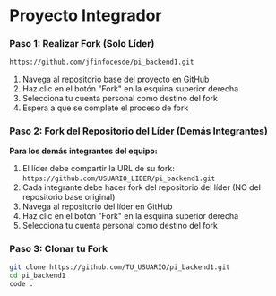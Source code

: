 # Proyecto Integrador 

### Paso 1: Realizar Fork (Solo Líder)

```bash
https://github.com/jfinfocesde/pi_backend1.git
```

1. Navega al repositorio base del proyecto en GitHub
2. Haz clic en el botón "Fork" en la esquina superior derecha
3. Selecciona tu cuenta personal como destino del fork
4. Espera a que se complete el proceso de fork

### Paso 2: Fork del Repositorio del Líder (Demás Integrantes)

**Para los demás integrantes del equipo:**

1. El líder debe compartir la URL de su fork: `https://github.com/USUARIO_LIDER/pi_backend1.git`
2. Cada integrante debe hacer fork del repositorio del líder (NO del repositorio base original)
3. Navega al repositorio del líder en GitHub
4. Haz clic en el botón "Fork" en la esquina superior derecha
5. Selecciona tu cuenta personal como destino del fork

### Paso 3: Clonar tu Fork
```bash
git clone https://github.com/TU_USUARIO/pi_backend1.git
cd pi_backend1
code .
```